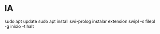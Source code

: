 # IA
sudo apt update
sudo apt install swi-prolog
instalar extension
swipl -s filepl -g inicio -t halt
